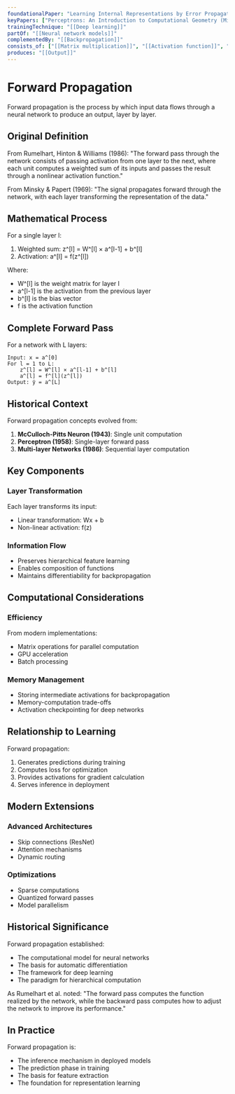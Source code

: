 ```yaml
---
foundationalPaper: "Learning Internal Representations by Error Propagation (Rumelhart, Hinton & Williams, 1986)"
keyPapers: ["Perceptrons: An Introduction to Computational Geometry (Minsky & Papert, 1969)", "Neural Networks and Deep Learning (Nielsen, 2015)"]
trainingTechnique: "[[Deep learning]]"
partOf: "[[Neural network models]]"
complementedBy: "[[Backpropagation]]"
consists_of: ["[[Matrix multiplication]]", "[[Activation function]]", "[[Bias addition]]"]
produces: "[[Output]]"
---
```


# Forward Propagation

Forward propagation is the process by which input data flows through a neural network to produce an output, layer by layer.

## Original Definition

From Rumelhart, Hinton & Williams (1986):
"The forward pass through the network consists of passing activation from one layer to the next, where each unit computes a weighted sum of its inputs and passes the result through a nonlinear activation function."

From Minsky & Papert (1969):
"The signal propagates forward through the network, with each layer transforming the representation of the data."

## Mathematical Process

For a single layer l:
1. Weighted sum: z^[l] = W^[l] × a^[l-1] + b^[l]
2. Activation: a^[l] = f(z^[l])

Where:
- W^[l] is the weight matrix for layer l
- a^[l-1] is the activation from the previous layer
- b^[l] is the bias vector
- f is the activation function

## Complete Forward Pass

For a network with L layers:
```
Input: x = a^[0]
For l = 1 to L:
    z^[l] = W^[l] × a^[l-1] + b^[l]
    a^[l] = f^[l](z^[l])
Output: ŷ = a^[L]
```

## Historical Context

Forward propagation concepts evolved from:
1. **McCulloch-Pitts Neuron (1943)**: Single unit computation
2. **Perceptron (1958)**: Single-layer forward pass
3. **Multi-layer Networks (1986)**: Sequential layer computation

## Key Components

### Layer Transformation
Each layer transforms its input:
- Linear transformation: Wx + b
- Non-linear activation: f(z)

### Information Flow
- Preserves hierarchical feature learning
- Enables composition of functions
- Maintains differentiability for backpropagation

## Computational Considerations

### Efficiency
From modern implementations:
- Matrix operations for parallel computation
- GPU acceleration
- Batch processing

### Memory Management
- Storing intermediate activations for backpropagation
- Memory-computation trade-offs
- Activation checkpointing for deep networks

## Relationship to Learning

Forward propagation:
1. Generates predictions during training
2. Computes loss for optimization
3. Provides activations for gradient calculation
4. Serves inference in deployment

## Modern Extensions

### Advanced Architectures
- Skip connections (ResNet)
- Attention mechanisms
- Dynamic routing

### Optimizations
- Sparse computations
- Quantized forward passes
- Model parallelism

## Historical Significance

Forward propagation established:
- The computational model for neural networks
- The basis for automatic differentiation
- The framework for deep learning
- The paradigm for hierarchical computation

As Rumelhart et al. noted: "The forward pass computes the function realized by the network, while the backward pass computes how to adjust the network to improve its performance."

## In Practice

Forward propagation is:
- The inference mechanism in deployed models
- The prediction phase in training
- The basis for feature extraction
- The foundation for representation learning
